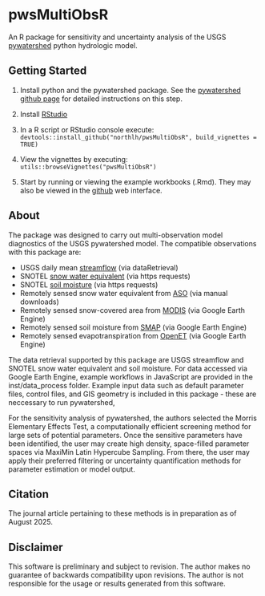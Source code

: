 # pwsMultiObsR

An R package for sensitivity and uncertainty analysis of the USGS [pywatershed](https://github.com/EC-USGS/pywatershed) python hydrologic model.

## Getting Started

1. Install python and the pywatershed package. See the [pywatershed github page](https://github.com/EC-USGS/pywatershed) for detailed instructions on this step.

2. Install [RStudio](https://posit.co/downloads/)

3. In a R script or RStudio console execute: `devtools::install_github("northlh/pwsMultiObsR", build_vignettes = TRUE)`

4. View the vignettes by executing: `utils::browseVignettes("pwsMultiObsR")`

5. Start by running or viewing the example workbooks (.Rmd). They may also be viewed in the [github]() web interface.

## About

The package was designed to carry out multi-observation model diagnostics of the USGS pywatershed model. The compatible observations with this package are:

- USGS daily mean [streamflow](https://cran.r-project.org/web/packages/dataRetrieval/index.html) (via dataRetrieval)
- SNOTEL [snow water equivalent](https://wcc.sc.egov.usda.gov/reportGenerator/) (via https requests)
- SNOTEL [soil moisture](https://wcc.sc.egov.usda.gov/reportGenerator/) (via https requests)
- Remotely sensed snow water equivalent from [ASO](https://www.airbornesnowobservatories.com/) (via manual downloads)
- Remotely sensed snow-covered area from [MODIS](https://developers.google.com/earth-engine/datasets/catalog/MODIS_061_MOD10A1) (via Google Earth Engine)
- Remotely sensed soil moisture from [SMAP](https://developers.google.com/earth-engine/datasets/catalog/NASA_SMAP_SPL4SMGP_008) (via Google Earth Engine)
- Remotely sensed evapotranspiration from [OpenET](https://developers.google.com/earth-engine/datasets/catalog/OpenET_ENSEMBLE_CONUS_GRIDMET_MONTHLY_v2_0) (via Google Earth Engine)

The data retrieval supported by this package are USGS streamflow and SNOTEL snow water equivalent and soil moisture. For data accessed via Google Earth Engine, example workflows in JavaScript are provided in the inst/data_process folder. Example input data such as default parameter files, control files, and GIS geometry is included in this package - these are neccessary to run pywatershed,

For the sensitivity analysis of pywatershed, the authors selected the Morris Elementary Effects Test, a computationally efficient screening method for large sets of potential parameters. Once the sensitive parameters have been identified, the user may create high density, space-filled parameter spaces via MaxiMin Latin Hypercube Sampling. From there, the user may apply their preferred filtering or uncertainty quantification methods for parameter estimation or model output.

## Citation

The journal article pertaining to these methods is in preparation as of August 2025.

## Disclaimer

This software is preliminary and subject to revision. The author makes no guarantee of backwards compatibility upon revisions. The author is not responsible for the usage or results generated from this software. 

